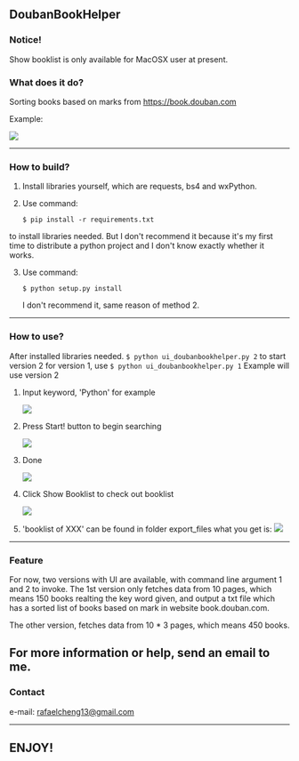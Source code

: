 ## DoubanBookHelper

### Notice!
Show booklist is only available for MacOSX user at present.

### What does it do?
Sorting books based on marks from https://book.douban.com

Example:

![](https://raw.githubusercontent.com/Rafael-Cheng/doubanBooks/master/resource/5.png)

----

### How to build?
1. Install libraries yourself, which are requests, bs4 and wxPython.

2. Use command:
    ```
    $ pip install -r requirements.txt
    ```
to install libraries needed. But I don't recommend it because it's my first time to distribute a python project and I don't know exactly whether it works.

3. Use command: 
    ```
    $ python setup.py install
    ```
    I don't recommend it, same reason of method 2.

----

### How to use?
After installed libraries needed.
        ```
        $ python ui_doubanbookhelper.py 2
        ```
    to start version 2
    for version 1, use
        ```
        $ python ui_doubanbookhelper.py 1
        ```
Example will use version 2

1. Input keyword, 'Python' for example
    
    ![](https://raw.githubusercontent.com/Rafael-Cheng/doubanBooks/master/resource/1.png)

2. Press Start! button to begin searching

    ![](https://raw.githubusercontent.com/Rafael-Cheng/doubanBooks/master/resource/2.png)

3. Done

    ![](https://raw.githubusercontent.com/Rafael-Cheng/doubanBooks/master/resource/3.png)

4. Click Show Booklist to check out booklist
    
    ![](https://raw.githubusercontent.com/Rafael-Cheng/doubanBooks/master/resource/4.png)

5. 'booklist of XXX' can be found in folder export_files
what you get is:
    ![](https://raw.githubusercontent.com/Rafael-Cheng/doubanBooks/master/resource/5.png)

----

### Feature
For now, two versions with UI are available, with command line argument 1 and
2 to invoke.
The 1st version only fetches data from 10 pages, which means 150 books 
realting the key word given, and output a txt file which has a sorted list 
of books based on mark in website book.douban.com.

The other  version, fetches data from 10 * 3 pages, which means 450 books. 

For more information or help, send an email to me.
----

### Contact
e-mail: rafaelcheng13@gmail.com

----

## ENJOY!

